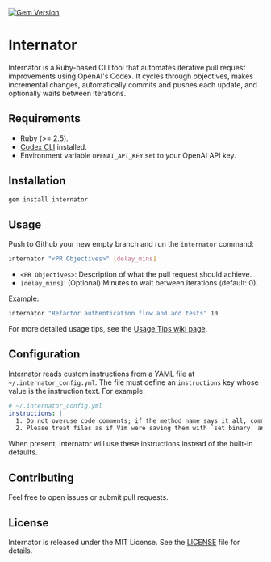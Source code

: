[![Gem Version](https://img.shields.io/gem/v/internator.svg)](https://rubygems.org/gems/internator)

# Internator

Internator is a Ruby-based CLI tool that automates iterative pull request improvements using OpenAI's Codex. It cycles through objectives, makes incremental changes, automatically commits and pushes each update, and optionally waits between iterations.

 ## Requirements

 - Ruby (>= 2.5).
 - [Codex CLI](https://github.com/openai/codex) installed.
 - Environment variable `OPENAI_API_KEY` set to your OpenAI API key.

 ## Installation

```bash
gem install internator
```

 ## Usage

Push to Github your new empty branch and run the `internator` command:

```bash
internator "<PR Objectives>" [delay_mins]
```

 - `<PR Objectives>`: Description of what the pull request should achieve.
 - `[delay_mins]`: (Optional) Minutes to wait between iterations (default: 0).

Example:
```bash
internator "Refactor authentication flow and add tests" 10
```
For more detailed usage tips, see the [Usage Tips wiki page](https://github.com/AlexLarra/internator/wiki/Usage-tips).

## Configuration

Internator reads custom instructions from a YAML file at `~/.internator_config.yml`. The file must define an `instructions` key whose value is the instruction text. For example:

```yaml
# ~/.internator_config.yml
instructions: |
  1. Do not overuse code comments; if the method name says it all, comments are not necessary.
  2. Please treat files as if Vim were saving them with `set binary` and `set noeol`, i.e. do not add a final newline at the end of the file.
```

When present, Internator will use these instructions instead of the built-in defaults.

## Contributing

Feel free to open issues or submit pull requests.

 ## License

 Internator is released under the MIT License. See the [LICENSE](LICENSE) file for details.
